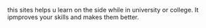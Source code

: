this sites helps u learn on the side while in university or college. It ipmproves your skills and makes them better.
